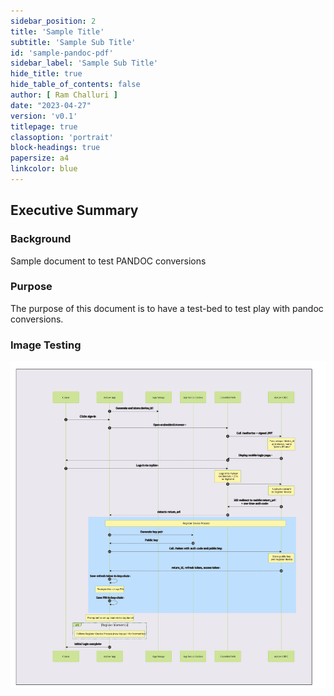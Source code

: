 ```yaml
---
sidebar_position: 2
title: 'Sample Title'
subtitle: 'Sample Sub Title'
id: 'sample-pandoc-pdf'
sidebar_label: 'Sample Sub Title'
hide_title: true
hide_table_of_contents: false
author: [ Ram Challuri ]
date: "2023-04-27"
version: 'v0.1'
titlepage: true
classoption: 'portrait'
block-headings: true
papersize: a4
linkcolor: blue
---
```


## Executive Summary
### Background
Sample document to test PANDOC conversions

### Purpose
The purpose of this document is to have a test-bed to test play with pandoc conversions.

### Image Testing
![Simple DrawIO based SVG Image](./img/sample-diagrams-export-image-04.svg)
